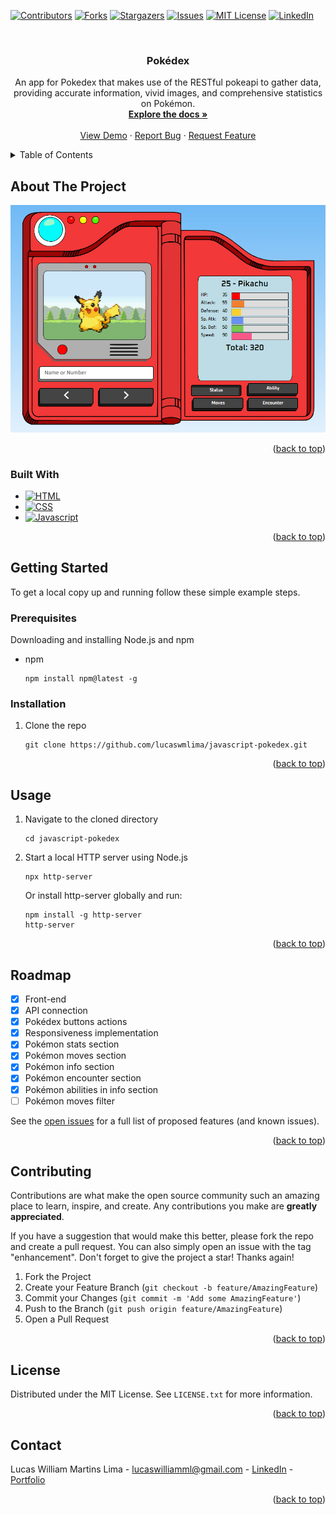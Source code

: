 <a name="readme-top"></a>

[![Contributors][contributors-shield]][contributors-url]
[![Forks][forks-shield]][forks-url]
[![Stargazers][stars-shield]][stars-url]
[![Issues][issues-shield]][issues-url]
[![MIT License][license-shield]][license-url]
[![LinkedIn][linkedin-shield]][linkedin-url]



<!-- PROJECT LOGO -->
<br />
<div align="center">

<h3 align="center">Pokédex</h3>

  <p align="center">
    An app for Pokedex that makes use of the RESTful pokeapi to gather data, providing accurate information, vivid images, and comprehensive statistics on Pokémon.
    <br />
    <a href="https://github.com/lucaswmlima/javascript-pokedex"><strong>Explore the docs »</strong></a>
    <br />
    <br />
    <a href="https://lucaswmlima.github.io/javascript-pokedex/">View Demo</a>
    ·
    <a href="https://github.com/lucaswmlima/javascript-pokedex/issues">Report Bug</a>
    ·
    <a href="https://github.com/lucaswmlima/javascript-pokedex/issues">Request Feature</a>
  </p>
</div>



<!-- TABLE OF CONTENTS -->
<details>
  <summary>Table of Contents</summary>
  <ol>
    <li>
      <a href="#about-the-project">About The Project</a>
      <ul>
        <li><a href="#built-with">Built With</a></li>
      </ul>
    </li>
    <li>
      <a href="#getting-started">Getting Started</a>
      <ul>
        <li><a href="#prerequisites">Prerequisites</a></li>
        <li><a href="#installation">Installation</a></li>
      </ul>
    </li>
    <li><a href="#usage">Usage</a></li>
    <li><a href="#roadmap">Roadmap</a></li>
    <li><a href="#contributing">Contributing</a></li>
    <li><a href="#license">License</a></li>
    <li><a href="#contact">Contact</a></li>
  </ol>
</details>



<!-- ABOUT THE PROJECT -->
## About The Project

[![Product Name Screen Shot][product-screenshot]](https://lucaswmlima.github.io/javascript-pokedex/)


<p align="right">(<a href="#readme-top">back to top</a>)</p>



### Built With
* [![HTML][HTML]][HTML-url]
* [![CSS][CSS]][CSS-url]
* [![Javascript][Javascript]][Javascript-url]

<p align="right">(<a href="#readme-top">back to top</a>)</p>



<!-- GETTING STARTED -->
## Getting Started

To get a local copy up and running follow these simple example steps.

### Prerequisites

Downloading and installing Node.js and npm
* npm
  ```
  npm install npm@latest -g
  ```

### Installation

1. Clone the repo
   ```
   git clone https://github.com/lucaswmlima/javascript-pokedex.git
   ```

<p align="right">(<a href="#readme-top">back to top</a>)</p>



<!-- USAGE EXAMPLES -->
## Usage

1. Navigate to the cloned directory
   ```
   cd javascript-pokedex
   ```

2. Start a local HTTP server using Node.js
   ```
   npx http-server
   ```
   Or install http-server globally and run:
    ```
    npm install -g http-server
    http-server
    ```

<p align="right">(<a href="#readme-top">back to top</a>)</p>



<!-- ROADMAP -->
## Roadmap

- [x] Front-end
- [x] API connection
- [x] Pokédex buttons actions
- [x] Responsiveness implementation
- [x] Pokémon stats section
- [x] Pokémon moves section
- [x] Pokémon info section
- [x] Pokémon encounter section
- [x] Pokémon abilities in info section
- [ ] Pokémon moves filter

See the [open issues](https://github.com/lucaswmlima/javascript-pokedex/issues) for a full list of proposed features (and known issues).

<p align="right">(<a href="#readme-top">back to top</a>)</p>



<!-- CONTRIBUTING -->
## Contributing

Contributions are what make the open source community such an amazing place to learn, inspire, and create. Any contributions you make are **greatly appreciated**.

If you have a suggestion that would make this better, please fork the repo and create a pull request. You can also simply open an issue with the tag "enhancement".
Don't forget to give the project a star! Thanks again!

1. Fork the Project
2. Create your Feature Branch (`git checkout -b feature/AmazingFeature`)
3. Commit your Changes (`git commit -m 'Add some AmazingFeature'`)
4. Push to the Branch (`git push origin feature/AmazingFeature`)
5. Open a Pull Request

<p align="right">(<a href="#readme-top">back to top</a>)</p>



<!-- LICENSE -->
## License

Distributed under the MIT License. See `LICENSE.txt` for more information.

<p align="right">(<a href="#readme-top">back to top</a>)</p>



<!-- CONTACT -->
## Contact

Lucas William Martins Lima - lucaswilliamml@gmail.com - [LinkedIn][linkedin-url] - [Portfolio][portfolio-url]

<p align="right">(<a href="#readme-top">back to top</a>)</p>

<!-- MARKDOWN LINKS & IMAGES -->
<!-- https://www.markdownguide.org/basic-syntax/#reference-style-links -->
[contributors-shield]: https://img.shields.io/github/contributors/lucaswmlima/javascript-pokedex.svg?style=for-the-badge
[contributors-url]: https://github.com/lucaswmlima/javascript-pokedex/graphs/contributors
[forks-shield]: https://img.shields.io/github/forks/lucaswmlima/javascript-pokedex.svg?style=for-the-badge
[forks-url]: https://github.com/lucaswmlima/javascript-pokedex/network/members
[stars-shield]: https://img.shields.io/github/stars/lucaswmlima/javascript-pokedex.svg?style=for-the-badge
[stars-url]: https://github.com/lucaswmlima/javascript-pokedex/stargazers
[issues-shield]: https://img.shields.io/github/issues/lucaswmlima/javascript-pokedex.svg?style=for-the-badge
[issues-url]: https://github.com/lucaswmlima/javascript-pokedex/issues
[license-shield]: https://img.shields.io/github/license/lucaswmlima/javascript-pokedex.svg?style=for-the-badge
[license-url]: https://github.com/lucaswmlima/javascript-pokedex/blob/master/LICENSE.txt
[linkedin-shield]: https://img.shields.io/badge/-LinkedIn-black.svg?style=for-the-badge&logo=linkedin&colorB=555
[linkedin-url]: https://linkedin.com/in/https://www.linkedin.com/in/lucaswmlima/
[portfolio-url]: https://portfolio-lucaswilliam.vercel.app/#projects
[product-screenshot]: https://github.com/LucaswmLima/javascript-pokedex/blob/main/assets/github-images/pokedex-1.png?raw=true8253a548-fd62-4874-afae-c5e6e15c6b47
[product-screenshot2]: https://github.com/LucaswmLima/javascript-pokedex/blob/main/assets/readme-imgs/3.jpg?raw=true
[HTML]: https://img.shields.io/badge/HTML-E44D26?style=for-the-badge&logo=html5&logoColor=white
[HTML-url]: https://developer.mozilla.org/pt-BR/docs/Web/HTML
[CSS]: https://img.shields.io/badge/CSS-2862E9?style=for-the-badge&logo=css3&logoColor=white
[CSS-url]: https://developer.mozilla.org/pt-BR/docs/Web/CSS
[Javascript]: https://img.shields.io/badge/Javascript-E8D44D?style=for-the-badge&logo=javascript&logoColor=black
[Javascript-url]: https://developer.mozilla.org/pt-BR/docs/Web/JavaScript
[Next.js]: https://img.shields.io/badge/next.js-000000?style=for-the-badge&logo=nextdotjs&logoColor=white
[Next-url]: https://nextjs.org/
[React.js]: https://img.shields.io/badge/React-20232A?style=for-the-badge&logo=react&logoColor=61DAFB
[React-url]: https://reactjs.org/
[Redux]: https://img.shields.io/badge/Redux-764ABC?style=for-the-badge&logo=redux&logoColor=white
[Redux-url]: https://reactjs.org/
[Vue.js]: https://img.shields.io/badge/Vue.js-35495E?style=for-the-badge&logo=vuedotjs&logoColor=4FC08D
[Vue-url]: https://redux.js.org
[Angular.io]: https://img.shields.io/badge/Angular-DD0031?style=for-the-badge&logo=angular&logoColor=white
[Angular-url]: https://angular.io/
[Svelte.dev]: https://img.shields.io/badge/Svelte-4A4A55?style=for-the-badge&logo=svelte&logoColor=FF3E00
[Svelte-url]: https://svelte.dev/
[Laravel.com]: https://img.shields.io/badge/Laravel-FF2D20?style=for-the-badge&logo=laravel&logoColor=white
[Laravel-url]: https://laravel.com
[Bootstrap.com]: https://img.shields.io/badge/Bootstrap-563D7C?style=for-the-badge&logo=bootstrap&logoColor=white
[Bootstrap-url]: https://getbootstrap.com
[JQuery.com]: https://img.shields.io/badge/jQuery-0769AD?style=for-the-badge&logo=jquery&logoColor=white
[JQuery-url]: https://jquery.com 
